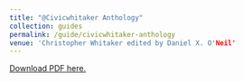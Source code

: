 ```yaml
---
title: "@Civicwhitaker Anthology"
collection: guides
permalink: /guide/civicwhitaker-anthology
venue: 'Christopher Whitaker edited by Daniel X. O'Neil'
---
```

[Download PDF here.](http://eipapa.github.io/hack-research-mmistakes/files/civicwhitaker-anthology.pdf)
